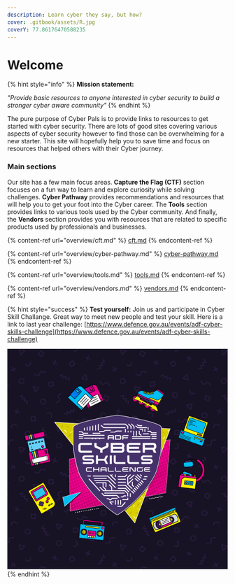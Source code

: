 ```yaml
---
description: Learn cyber they say, but how?
cover: .gitbook/assets/R.jpg
coverY: 77.86176470588235
---
```


# Welcome

{% hint style="info" %}
**Mission statement:**&#x20;

_"Provide basic resources to anyone interested in cyber security to build a stronger cyber aware community"_
{% endhint %}

The pure purpose of Cyber Pals is to provide links to resources to get started with cyber security. There are lots of good sites covering various aspects of cyber security however to find those can be overwhelming for a new starter. This site will hopefully help you to save time and focus on resources that helped others with their Cyber journey.

### Main sections

Our site has a few main focus areas. **Capture the Flag (CTF)** section focuses on a fun way to learn and explore curiosity while solving challenges. **Cyber Pathway** provides recommendations and resources that will help you to get your foot into the Cyber career. The **Tools** section provides links to various tools used by the Cyber community. And finally, the **Vendors** section provides you with resources that are related to specific products used by professionals and businesses.

{% content-ref url="overview/cft.md" %}
[cft.md](overview/cft.md)
{% endcontent-ref %}

{% content-ref url="overview/cyber-pathway.md" %}
[cyber-pathway.md](overview/cyber-pathway.md)
{% endcontent-ref %}

{% content-ref url="overview/tools.md" %}
[tools.md](overview/tools.md)
{% endcontent-ref %}

{% content-ref url="overview/vendors.md" %}
[vendors.md](overview/vendors.md)
{% endcontent-ref %}

{% hint style="success" %}
**Test yourself:** Join us and participate in Cyber Skill Challange. Great way to meet new people and test your skill. Here is a link to last year challenge: [https://www.defence.gov.au/events/adf-cyber-skills-challenge](https://www.defence.gov.au/events/adf-cyber-skills-challenge)

![](.gitbook/assets/ADF-Cyber-Skills-Challenge-2021.png)
{% endhint %}
